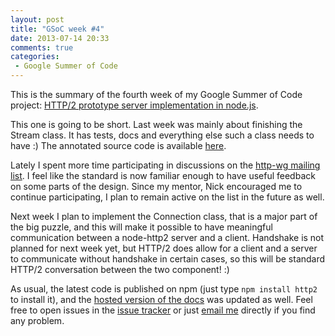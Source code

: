 ```yaml
---
layout: post
title: "GSoC week #4"
date: 2013-07-14 20:33
comments: true
categories:
 - Google Summer of Code
---
```


This is the summary of the fourth week of my Google Summer of Code project: [HTTP/2 prototype server implementation in node.js](https://google-melange.appspot.com/gsoc/project/google/gsoc2013/molnarg/5001).

<!-- more -->

This one is going to be short. Last week was mainly about finishing the Stream class. It has tests, docs and everything else such a class needs to have :) The annotated source code is available [here](http://molnarg.github.io/node-http2/stream.html).

Lately I spent more time participating in discussions on the [http-wg mailing list](http://lists.w3.org/Archives/Public/ietf-http-wg/). I feel like the standard is now familiar enough to have useful feedback on some parts of the design. Since my mentor, Nick encouraged me to continue participating, I plan to remain active on the list in the future as well.

Next week I plan to implement the Connection class, that is a major part of the big puzzle, and this will make it possible to have meaningful communication between a node-http2 server and a client. Handshake is not planned for next week yet, but HTTP/2 does allow for a client and a server to communicate without handshake in certain cases, so this will be standard HTTP/2 conversation between the two component! :)

As usual, the latest code is published on npm (just type `npm install http2` to install it), and the [hosted version of the docs](http://molnarg.github.io/node-http2/framer.html) was updated as well. Feel free to open issues in the [issue tracker](https://github.com/molnarg/node-http2/issues) or just [email me](mailto:gabor@molnar.es) directly if you find any problem.

